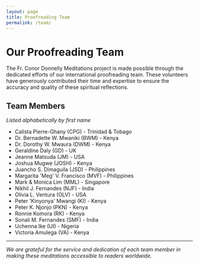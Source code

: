 ```yaml
---
layout: page
title: Proofreading Team
permalink: /team/
---
```


# Our Proofreading Team

The Fr. Conor Donnelly Meditations project is made possible through the dedicated efforts of our international proofreading team. These volunteers have generously contributed their time and expertise to ensure the accuracy and quality of these spiritual reflections.

## Team Members

*Listed alphabetically by first name*

- Calista Pierre-Ghany (CPG) - Trinidad & Tobago
- Dr. Bernadette W. Mwaniki (BWM) - Kenya
- Dr. Dorothy W. Mwaura (DWM) - Kenya
- Geraldine Daly (GD) - UK
- Jeanne Matsuda (JM) - USA
- Joshua Mugwe (JOSH) - Kenya
- Juancho S. Dimaguila (JSD) - Philippines
- Margarita 'Meg' V. Francisco (MVF) - Philippines
- Mark & Monica Lim (MML) - Singapore
- Nikhil J. Fernandes (NJF) - India
- Olivia L. Ventura (OLV) - USA
- Peter 'Kinyonya' Mwangi (KI) - Kenya
- Peter K. Njonjo (PKN) - Kenya
- Ronnie Komora (RK) - Kenya
- Sonali M. Fernandes (SMF) - India
- Uchenna Ike (UI) - Nigeria
- Victoria Amulega (VA) - Kenya

---

*We are grateful for the service and dedication of each team member in making these meditations accessible to readers worldwide.*
